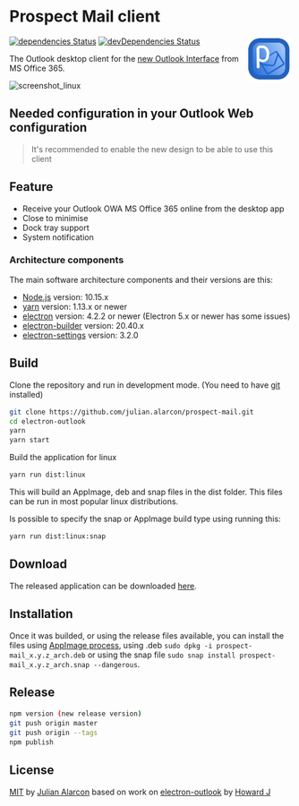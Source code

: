 # Prospect Mail client

<img src="build/icons/128x128.png" alt="logo" height="80" align="right" />

[![dependencies Status](https://david-dm.org/julian-alarcon/prospect-mail/status.svg)](https://david-dm.org/julian-alarcon/prospect-mail) [![devDependencies Status](https://david-dm.org/julian-alarcon/prospect-mail/dev-status.svg)](https://david-dm.org/julian-alarcon/prospect-mail?type=dev)

The Outlook desktop client for the [new Outlook Interface](https://www.microsoft.com/en-us/microsoft-365/blog/2018/06/13/power-and-simplicity-updates-to-the-office-365-user-experience/) from MS Office 365.

![screenshot_linux](https://user-images.githubusercontent.com/13460738/35953459-a0875872-0ce9-11e8-9bca-880564b9beee.png)

## Needed configuration in your Outlook Web configuration

> It's recommended to enable the new design to be able to use this client

## Feature

* Receive your Outlook OWA MS Office 365 online from the desktop app
* Close to minimise
* Dock tray support
* System notification

### Architecture components

The main software architecture components and their versions are this:

* [Node.js](https://nodejs.org/en/) version: 10.15.x
* [yarn](https://yarnpkg.com/) version: 1.13.x or newer
* [electron](http://electronjs.org/) version: 4.2.2 or newer (Electron 5.x or newer has some issues)
* [electron-builder](https://www.electron.build/) version: 20.40.x
* [electron-settings](https://github.com/nathanbuchar/electron-settings) version: 3.2.0

## Build

Clone the repository and run in development mode. (You need to have [git](https://git-scm.com/) installed)

```bash
git clone https://github.com/julian.alarcon/prospect-mail.git
cd electron-outlook
yarn
yarn start
```

Build the application for linux

```bash
yarn run dist:linux
```

This will build an AppImage, deb and snap files in the dist folder. This files can be run in most popular linux distributions.

Is possible to specify the snap or AppImage build type using running this:

```bash
yarn run dist:linux:snap
```

## Download

The released application can be downloaded [here](https://github.com/julian.alarcon/prospect-mail/releases).

## Installation

Once it was builded, or using the release files available, you can install the files using [AppImage process](https://docs.appimage.org/user-guide/faq.html#question-how-do-i-run-an-appimage), using .deb ```sudo dpkg -i prospect-mail_x.y.z_arch.deb``` or using the snap file ```sudo snap install prospect-mail_x.y.z_arch.snap --dangerous```.

## Release

```bash
npm version (new release version)
git push origin master
git push origin --tags
npm publish
```

## License

[MIT](https://github.com/julian.alarcon/prospect-mail/blob/master/LICENSE) by [Julian Alarcon](https://desentropia.com) based on work on [electron-outlook](https://github.com/eNkru/electron-outlook) by [Howard J](https://enkru.github.io/)
